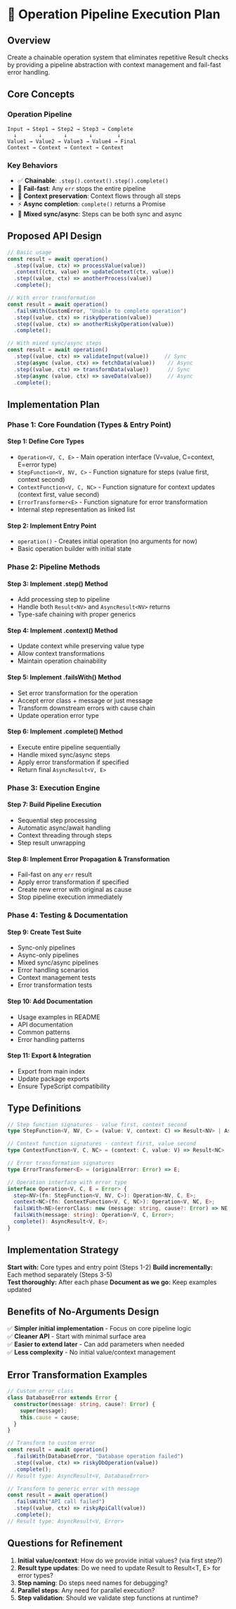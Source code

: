 # 🚀 Operation Pipeline Execution Plan

## Overview

Create a chainable operation system that eliminates repetitive Result checks by providing a pipeline abstraction with context management and fail-fast error handling.

## Core Concepts

### Operation Pipeline
```
Input → Step1 → Step2 → Step3 → Complete
  ↓       ↓       ↓       ↓        ↓
Value1 → Value2 → Value3 → Value4 → Final
Context → Context → Context → Context
```

### Key Behaviors
- ✅ **Chainable**: `.step().context().step().complete()`
- 🛑 **Fail-fast**: Any `err` stops the entire pipeline
- 🔄 **Context preservation**: Context flows through all steps
- ⚡ **Async completion**: `complete()` returns a Promise
- 🔀 **Mixed sync/async**: Steps can be both sync and async

## Proposed API Design

```typescript
// Basic usage
const result = await operation()
  .step((value, ctx) => processValue(value))
  .context((ctx, value) => updateContext(ctx, value))
  .step((value, ctx) => anotherProcess(value))
  .complete();

// With error transformation
const result = await operation()
  .failsWith(CustomError, "Unable to complete operation")
  .step((value, ctx) => riskyOperation(value))
  .step((value, ctx) => anotherRiskyOperation(value))
  .complete();

// With mixed sync/async steps
const result = await operation()
  .step((value, ctx) => validateInput(value))     // Sync
  .step(async (value, ctx) => fetchData(value))    // Async
  .step((value, ctx) => transformData(value))      // Sync
  .step(async (value, ctx) => saveData(value))     // Async
  .complete();
```

## Implementation Plan

### Phase 1: Core Foundation (Types & Entry Point)

#### Step 1: Define Core Types
- `Operation<V, C, E>` - Main operation interface (V=value, C=context, E=error type)
- `StepFunction<V, NV, C>` - Function signature for steps (value first, context second)
- `ContextFunction<V, C, NC>` - Function signature for context updates (context first, value second)
- `ErrorTransformer<E>` - Function signature for error transformation
- Internal step representation as linked list

#### Step 2: Implement Entry Point
- `operation()` - Creates initial operation (no arguments for now)
- Basic operation builder with initial state

### Phase 2: Pipeline Methods

#### Step 3: Implement .step() Method
- Add processing step to pipeline
- Handle both `Result<NV>` and `AsyncResult<NV>` returns
- Type-safe chaining with proper generics

#### Step 4: Implement .context() Method
- Update context while preserving value type
- Allow context transformations
- Maintain operation chainability

#### Step 5: Implement .failsWith() Method
- Set error transformation for the operation
- Accept error class + message or just message
- Transform downstream errors with cause chain
- Update operation error type

#### Step 6: Implement .complete() Method
- Execute entire pipeline sequentially
- Handle mixed sync/async steps
- Apply error transformation if specified
- Return final `AsyncResult<V, E>`

### Phase 3: Execution Engine

#### Step 7: Build Pipeline Execution
- Sequential step processing
- Automatic async/await handling
- Context threading through steps
- Step result unwrapping

#### Step 8: Implement Error Propagation & Transformation
- Fail-fast on any `err` result
- Apply error transformation if specified
- Create new error with original as cause
- Stop pipeline execution immediately

### Phase 4: Testing & Documentation

#### Step 9: Create Test Suite
- Sync-only pipelines
- Async-only pipelines  
- Mixed sync/async pipelines
- Error handling scenarios
- Context management tests
- Error transformation tests

#### Step 10: Add Documentation
- Usage examples in README
- API documentation
- Common patterns
- Error handling patterns

#### Step 11: Export & Integration
- Export from main index
- Update package exports
- Ensure TypeScript compatibility

## Type Definitions

```typescript
// Step function signatures - value first, context second
type StepFunction<V, NV, C> = (value: V, context: C) => Result<NV> | AsyncResult<NV>;

// Context function signatures - context first, value second
type ContextFunction<V, C, NC> = (context: C, value: V) => Result<NC> | AsyncResult<NC>;

// Error transformation signatures
type ErrorTransformer<E> = (originalError: Error) => E;

// Operation interface with error type
interface Operation<V, C, E = Error> {
  step<NV>(fn: StepFunction<V, NV, C>): Operation<NV, C, E>;
  context<NC>(fn: ContextFunction<V, C, NC>): Operation<V, NC, E>;
  failsWith<NE>(errorClass: new (message: string, cause?: Error) => NE, message: string): Operation<V, C, NE>;
  failsWith(message: string): Operation<V, C, Error>;
  complete(): AsyncResult<V, E>;
}
```

## Implementation Strategy

**Start with:** Core types and entry point (Steps 1-2)
**Build incrementally:** Each method separately (Steps 3-5)  
**Test thoroughly:** After each phase
**Document as we go:** Keep examples updated

## Benefits of No-Arguments Design

✅ **Simpler initial implementation** - Focus on core pipeline logic  
✅ **Cleaner API** - Start with minimal surface area  
✅ **Easier to extend later** - Can add parameters when needed  
✅ **Less complexity** - No initial value/context management  

## Error Transformation Examples

```typescript
// Custom error class
class DatabaseError extends Error {
  constructor(message: string, cause?: Error) {
    super(message);
    this.cause = cause;
  }
}

// Transform to custom error
const result = await operation()
  .failsWith(DatabaseError, "Database operation failed")
  .step((value, ctx) => riskyDbOperation(value))
  .complete();
// Result type: AsyncResult<V, DatabaseError>

// Transform to generic error with message
const result = await operation()
  .failsWith("API call failed")
  .step((value, ctx) => riskyApiCall(value))
  .complete();
// Result type: AsyncResult<V, Error>
```

## Questions for Refinement

1. **Initial value/context**: How do we provide initial values? (via first step?)
2. **Result type updates**: Do we need to update Result<T> to Result<T, E> for error types?
3. **Step naming**: Do steps need names for debugging?
4. **Parallel steps**: Any need for parallel execution?
5. **Step validation**: Should we validate step functions at runtime?
